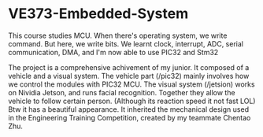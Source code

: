 # VE373-Embedded-System
This course studies MCU. When there's operating system, we write command. But here, we write bits.
We learnt clock, interrupt, ADC, serial communication, DMA, and I'm now able to use PIC32 and Stm32

The project is a comprehensive achivement of my junior. It composed of a vehicle and a visual system.
The vehicle part (/pic32) mainly involves how we control the modules with PIC32 MCU.
The visual system (/jetsion) works on Nividia Jetson, and runs facial recognition.
Together they allow the vehicle to follow certain person. (Although its reaction speed it not fast LOL)
Btw it has a beautiful appearance. It inherited the mechanical design used in the Engineering Training Competition, created by my teammate Chentao Zhu.

